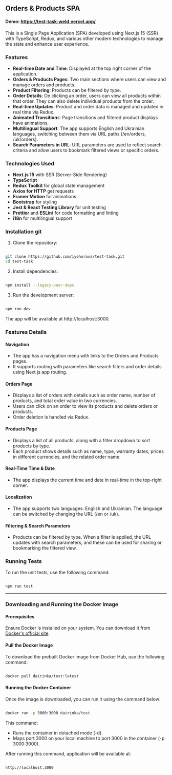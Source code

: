 

## Orders & Products SPA

#### Demo: https://test-task-weld.vercel.app/
This is a Single Page Application (SPA) developed using Next.js 15 (SSR) with TypeScript, Redux, and various other modern technologies to manage the state and enhance user experience.

### Features
- **Real-time Date and Time**: Displayed at the top right corner of the application.
- **Orders & Products Pages**: Two main sections where users can view and manage orders and products.
- **Product Filtering**: Products can be filtered by type.
- **Order Details**: On clicking an order, users can view all products within that order. They can also delete individual products from the order.
- **Real-time Updates**: Product and order data is managed and updated in real time via Redux.
- **Animated Transition**s: Page transitions and filtered product displays have animations.
- **Multilingual Support**: The app supports English and Ukrainian languages, switching between them via URL paths (/en/orders, /uk/orders).
- **Search Parameters in UR**L: URL parameters are used to reflect search criteria and allow users to bookmark filtered views or specific orders.
  
### Technologies Used
- **Next.js 15** with SSR (Server-Side Rendering)
- **TypeScript**
- **Redux Toolkit** for global state management
- **Axios for HTTP** get requests
- **Framer Motion** for animations
- **Bootstrap** for styling
- **Jest & React Testing Library** for unit testing
- **Prettier** and **ESLin**t for code formatting and linting
- **i18n** for multilingual support
  
### Installation git
1. Clone the repository:

```bash

git clone https://github.com/iyehorova/test-task.git
cd test-task
```

2. Install dependencies:

```bash

npm install --legacy-peer-deps
```
3. Run the development server:

```bash

npm run dev
```
The app will be available at http://localhost:3000.

### Features Details

#### Navigation
- The app has a navigation menu with links to the Orders and Products pages.
- It supports routing with parameters like search filters and order details using Next.js app routing.
  
#### Orders Page
- Displays a list of orders with details such as order name, number of products, and total order value in two currencies.
- Users can click on an order to view its products and delete orders or products.
- Order deletion is handled via Redux.
 
#### Products Page
- Displays a list of all products, along with a filter dropdown to sort products by type.
- Each product shows details such as name, type, warranty dates, prices in different currencies, and the related order name.
 
#### Real-Time Time & Date
- The app displays the current time and date in real-time in the top-right corner.
  
#### Localization
- The app supports two languages: English and Ukrainian. The language can be switched by changing the URL (/en or /uk).

#### Filtering & Search Parameters
- Products can be filtered by type. When a filter is applied, the URL updates with search parameters, and these can be used for sharing or bookmarking the filtered view.
 
### Running Tests
To run the unit tests, use the following command:

```bash

npm run test
```
<hr/>

### Downloading and Running the Docker Image
#### Prerequisites
Ensure Docker is installed on your system. You can download it from [Docker's official site](https://www.docker.com/)


#### Pull the Docker Image
To download the prebuilt Docker image from Docker Hub, use the following command:

```bash

docker pull dairinka/test:latest
```

#### Running the Docker Container
Once the image is downloaded, you can run it using the command below:

```bash

docker run -p 3000:3000 dairinka/test
```

This command:

- Runs the container in detached mode (-d).
- Maps port 3000 on your local machine to port 3000 in the container (-p 3000:3000).
  
 After running this command, application will be available at:

```

http://localhost:3000
```
